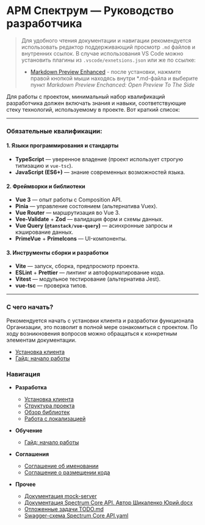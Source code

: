 # АРМ Спектрум — Руководство разработчика

> Для удобного чтения документации и навигации рекомендуется использовать редактор поддерживающий просмотр `.md` файлов и внутренних ссылок.
В случае использования VS Code можно установить плагины из `.vscode/exnetsions.json` или же по ссылке:
>
> - [Markdown Preview Enhanced](https://marketplace.visualstudio.com/items?itemName=shd101wyy.markdown-preview-enhanced) - после установки, нажмите правой кнопкой мыши находясь внутри *.md-файла и выберите пункт *Markdown Preview Enchanced: Open Preview To The Side*

Для работы с проектом, минимальный набор квалификаций разработчика должен включать знания и навыки, соответствующие стеку технологий, используемому в проекте. Вот краткий список:

---

### **Обязательные квалификации:**

#### **1. Языки программирования и стандарты**

- **TypeScript** — уверенное владение (проект использует строгую типизацию и `vue-tsc`).
- **JavaScript (ES6+)** — знание современных возможностей языка.

#### **2. Фреймворки и библиотеки**

- **Vue 3** — опыт работы с Composition API.
- **Pinia** — управление состоянием (альтернатива Vuex).
- **Vue Router** — маршрутизация во Vue 3.
- **Vee-Validate** + **Zod** — валидация форм и схемы данных.
- **Vue Query (`@tanstack/vue-query`)** — асинхронные запросы и кэширование данных.
- **PrimeVue** + **PrimeIcons** — UI-компоненты.

#### **3. Инструменты сборки и разработки**

- **Vite** — запуск, сборка, предпросмотр проекта.
- **ESLint** + **Prettier** — линтинг и автоформатирование кода.
- **Vitest** — модульное тестирование (альтернатива Jest).
- **vue-tsc** — проверка типов.

---

### С чего начать?

Рекомендуется начать с установки клиента и разработки функционала Организации,
это позволит в полной мере ознакомиться с проектом.
По ходу возникновения вопросов можно обращаться к конкретным
элементам документации.

- [Установка клиента](docs/development/Установка-клиента.md)
- [Гайд: начало работы](docs/guide/Гайд-начало-работы.md)

### Навигация

- **Разработка**

  - [Установка клиента](docs/development/Установка-клиента.md)
  - [Структура проекта](docs/development/Структура-проекта.md)
  - [Обзор библиотек](docs/development/Обзор-библиотек.md)
  - [Работа с локализацией](docs/development/Как-добавлять-локализацию.md)

- **Обучение**

  - [Гайд: начало работы](docs/guide/Гайд-начало-работы.md)

- **Соглашения**

  - [Соглашение об именовании](docs/agreement/Соглашение-об-именовании.md)
  - [Соглашение о размещении кода](docs/agreement/Соглашение-о-размещении-кода.md)

- **Прочее**

  - [Документация mock-server](docs/other/Документация-mock-server.md)
  - [Документация Spectrum Core API. Автор Шикаленко Юрий.docx](docs/other/Документация-Spectrum-Core-API.-Автор-Шикаленко-Юрий.docx)
  - [Отложенные задачи TODO.md](docs/other/TODO.md)
  - [Swagger-схема Spectrum Core API.yaml](docs/other/Swagger-схема-Spectrum-Core-API.yaml)
